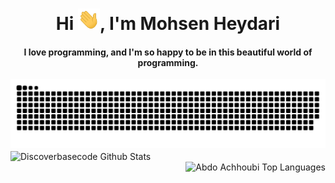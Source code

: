 <div align="center">
<h1 align="center">Hi <img width="35" src="https://github.com/1999AZZAR/1999AZZAR/blob/main/resources/img/waving.gif">, I'm Mohsen Heydari</h1>
<h4 align="center"> I love programming, and I'm so happy to be in this beautiful world of programming. </h4>
</div>

<div align="center">
  <a href="https://github.com/discoverbasecode">
  <img  src="https://github.com/discoverbasecode/discoverbasecode/blob/main/grid-snake.svg"
       alt="snake" /></a>
</div>


<div align="left">

<img align="center" src="https://github-readme-stats.vercel.app/api?username=discoverbasecode&include_all_commits=true&count_private=true&show_icons=true&line_height=20&title_color=7A7ADB&icon_color=2234AE&text_color=D3D3D3&bg_color=0,000000,130F40" alt="Discoverbasecode Github Stats">
</div>

<div align="right">
<img src="https://github-readme-stats.vercel.app/api/top-langs/?username=discoverbasecode&layout=compact&theme=dark&bg_color=0A0A0A" alt="Abdo Achhoubi Top Languages"/>
</div>
